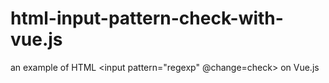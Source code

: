 # html-input-pattern-check-with-vue.js
an example of HTML &lt;input pattern="regexp" @change=check> on Vue.js
